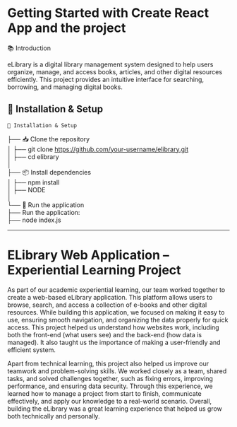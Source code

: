 # Getting Started with Create React App and the project

📚 Introduction

eLibrary is a digital library management system designed to help users organize, manage, and access books, articles, and other digital resources efficiently. This project provides an intuitive interface for searching, borrowing, and managing digital books.

🔧 Installation & Setup
---------------------------------------------------------------------------
    📂 Installation & Setup  
├── 📥 Clone the repository  
│   ├── git clone https://github.com/your-username/elibrary.git  
│   ├── cd elibrary  
│  
├── 📦 Install dependencies  
│   ├── npm install  
│   ├── NODE  
│  
└── 🚀 Run the application  
    ├── Run the application:  
    ├── node index.js  

---------------------------------------------------------------------------



# **ELibrary Web Application – Experiential Learning Project**

As part of our academic experiential learning, our team worked together to create a web-based eLibrary application. This platform allows users to browse, search, and access a collection of e-books and other digital resources. While building this application, we focused on making it easy to use, ensuring smooth navigation, and organizing the data properly for quick access. This project helped us understand how websites work, including both the front-end (what users see) and the back-end (how data is managed). It also taught us the importance of making a user-friendly and efficient system.

Apart from technical learning, this project also helped us improve our teamwork and problem-solving skills. We worked closely as a team, shared tasks, and solved challenges together, such as fixing errors, improving performance, and ensuring data security. Through this experience, we learned how to manage a project from start to finish, communicate effectively, and apply our knowledge to a real-world scenario. Overall, building the eLibrary was a great learning experience that helped us grow both technically and personally.
